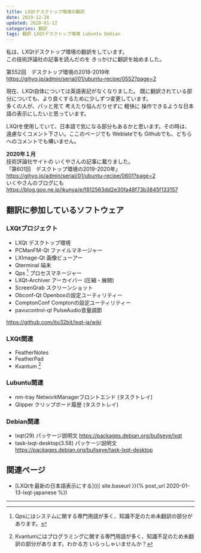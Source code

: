 ```yaml
---
title: LXQtデスクトップ環境の翻訳
date: 2019-12-28
updated: 2020-01-12
categories: 翻訳
tags: 翻訳 LXQtデスクトップ環境 Lubuntu Debian
---
```


私は、LXQtデスクトップ環境の翻訳をしています。  
この技術評論社の記事を読んだのを きっかけに翻訳を始めました。

第552回　デスクトップ環境の2018-2019年  
<https://gihyo.jp/admin/serial/01/ubuntu-recipe/0552?page=2>

現在、LXQt自体については英語表記がなくなりました。
既に翻訳されている部分についても、より良くするために少しずつ変更しています。  
多くの人が、パッと見て 考えたり悩んだりせずに 軽快に 操作できるような日本語の表示にしたいと思っています。

LXQtを使用していて、日本語で気になる部分もあるかと思います。その時は、遠慮なくコメント下さい。ここのページでも Weblateでも Githubでも、どちらへのコメントでも構いません。

**2020年１月**  
技術評論社サイトの いくやさんの記事に載りました。  
「第601回　デスクトップ環境の2019-2020年」 <https://gihyo.jp/admin/serial/01/ubuntu-recipe/0601?page=2>  
いくやさんのブログにも <https://blog.goo.ne.jp/ikunya/e/f812563dd2e30fa48f73b3845f133157>  

## 翻訳に参加しているソフトウェア

### LXQtプロジェクト
- LXQt デスクトップ環境
- PCManFM-Qt ファイルマネージャー
- LXImage-Qt 画像ビューアー
- Qterminal 端末
- Qps [^qps] プロセスマネージャー
- LXQt-Archiver アーカイバー (圧縮・展開)
- ScreenGrab スクリーンショット
- Obconf-Qt Openboxの設定ユーティリティー
- ComptonConf Comptonの設定ユーティリティー
- pavucontrol-qt PulseAudio音量調節

<https://github.com/ito32bit/lxqt-ja/wiki>  

[^qps]: Qpsにはシステムに関する専門用語が多く、知識不足のため未翻訳の部分があります。

### LXQt関連
- FeatherNotes
- FeatherPad
- Kvantum [^k]

[^k]: Kvantumにはプログラミングに関する専門用語が多く、知識不足のため未翻訳の部分があります。わかる方 いらっしゃいませんか？

### Lubuntu関連
- nm-tray NetworkManagerフロントエンド (タスクトレイ)
- Qlipper クリップボード履歴 (タスクトレイ)

### Debian関連
- lxqt(29) パッケージ説明文  <https://packages.debian.org/bullseye/lxqt>
- task-lxqt-desktop(3.58) パッケージ説明文 <https://packages.debian.org/bullseye/task-lxqt-desktop>

## 関連ページ

- [LXQtを最新の日本語表示にする]({{ site.baseurl }}{% post_url 2020-01-13-lxqt-japanese %})


***
